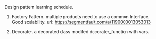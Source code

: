 Design pattern learning schedule.

1. Factory Pattern.
multiple products need to use a common Interface. Good scalability.
url: https://segmentfault.com/a/1190000013053013

2. Decorater.
a decorated class modifed docorater_function with vars.
